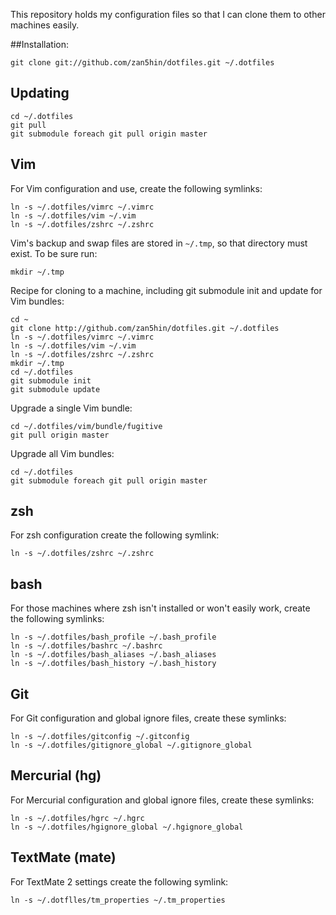 This repository holds my configuration files so that I can clone them to other machines
easily.

##Installation:

    git clone git://github.com/zan5hin/dotfiles.git ~/.dotfiles

## Updating

    cd ~/.dotfiles
    git pull
    git submodule foreach git pull origin master

## Vim
For Vim configuration and use, create the following symlinks:

    ln -s ~/.dotfiles/vimrc ~/.vimrc
    ln -s ~/.dotfiles/vim ~/.vim
    ln -s ~/.dotfiles/zshrc ~/.zshrc

Vim's backup and swap files are stored in `~/.tmp`, so that directory must exist. To be sure run:

    mkdir ~/.tmp

Recipe for cloning to a machine, including git submodule init and update for
Vim bundles:

    cd ~
    git clone http://github.com/zan5hin/dotfiles.git ~/.dotfiles
    ln -s ~/.dotfiles/vimrc ~/.vimrc
    ln -s ~/.dotfiles/vim ~/.vim
    ln -s ~/.dotfiles/zshrc ~/.zshrc
    mkdir ~/.tmp
    cd ~/.dotfiles
    git submodule init
    git submodule update

Upgrade a single Vim bundle:

    cd ~/.dotfiles/vim/bundle/fugitive
    git pull origin master

Upgrade all Vim bundles:

    cd ~/.dotfiles
    git submodule foreach git pull origin master

## zsh
For zsh configuration create the following symlink:

    ln -s ~/.dotfiles/zshrc ~/.zshrc

## bash
For those machines where zsh isn't installed or won't easily work, create the
following symlinks:

    ln -s ~/.dotfiles/bash_profile ~/.bash_profile
    ln -s ~/.dotfiles/bashrc ~/.bashrc
    ln -s ~/.dotfiles/bash_aliases ~/.bash_aliases
    ln -s ~/.dotfiles/bash_history ~/.bash_history

## Git
For Git configuration and global ignore files, create these symlinks:

    ln -s ~/.dotfiles/gitconfig ~/.gitconfig
    ln -s ~/.dotfiles/gitignore_global ~/.gitignore_global

## Mercurial (hg)
For Mercurial configuration and global ignore files, create these symlinks:

    ln -s ~/.dotfiles/hgrc ~/.hgrc
    ln -s ~/.dotfiles/hgignore_global ~/.hgignore_global

## TextMate (mate)
For TextMate 2 settings create the following symlink:

    ln -s ~/.dotflles/tm_properties ~/.tm_properties


